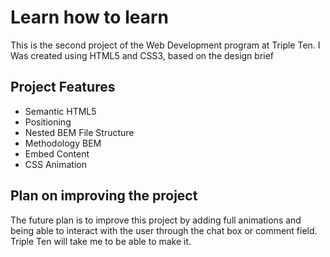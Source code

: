 # Learn how to learn
This is the second project of the Web Development program at Triple Ten. I Was created using HTML5 and CSS3, based on the design brief

## Project Features
* Semantic HTML5
* Positioning
* Nested BEM File Structure
* Methodology BEM
* Embed Content
* CSS Animation

## Plan on improving the project
The future plan is to improve this project by adding full animations and being able to interact with the user through the chat box or comment field. Triple Ten will take me to be able to make it.

